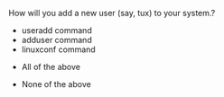 How will you add a new user (say, tux) to your system.?

* useradd command
* adduser command
* linuxconf command
+ All of the above
* None of the above
